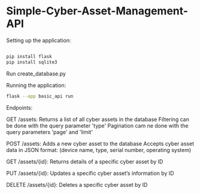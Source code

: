 # Simple-Cyber-Asset-Management-API

Setting up the application:
```bash

pip install flask
pip install sqlite3
```
Run create_database.py

Running the application:
```bash
flask --app basic_api run
```

Endpoints:

GET /assets:            Returns a list of all cyber assets in the database
                        Filtering can be done with the query parameter 'type'
                        Pagination cam ne done with the query parameters 'page' and 'limit'

POST /assets:           Adds a new cyber asset to the database
                        Accepts cyber asset data in JSON format:
                        (device name, type, serial number, operating system)

GET /assets/{id}:       Returns details of a specific cyber asset by ID

PUT /assets/{id}:       Updates a specific cyber asset’s information by ID

DELETE /assets/{id}:    Deletes a specific cyber asset by ID

